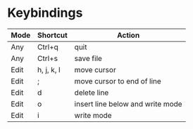 # Keybindings

| Mode | Shortcut   | Action                           |
| ---- | ---------- | -------------------------------- |
| Any  | Ctrl+q     | quit                             |
| Any  | Ctrl+s     | save file                        |
| Edit | h, j, k, l | move cursor                      |
| Edit | ;          | move cursor to end of line       |
| Edit | d          | delete line                      |
| Edit | o          | insert line below and write mode |
| Edit | i          | write mode                       |
